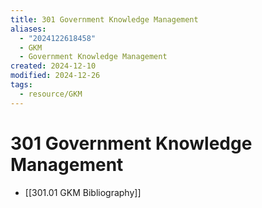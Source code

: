 ```yaml
---
title: 301 Government Knowledge Management
aliases:
  - "2024122618458"
  - GKM
  - Government Knowledge Management
created: 2024-12-10
modified: 2024-12-26
tags:
  - resource/GKM
---
```

# 301 Government Knowledge Management
- [[301.01 GKM Bibliography]]
